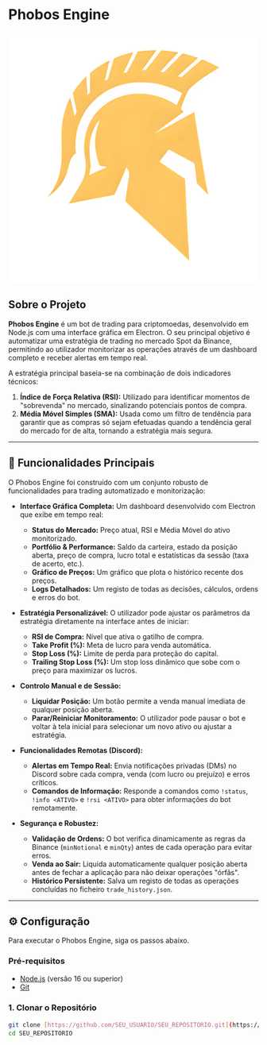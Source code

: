 # Phobos Engine

![Logo](assets/logo.png)

## Sobre o Projeto

**Phobos Engine** é um bot de trading para criptomoedas, desenvolvido em Node.js com uma interface gráfica em Electron. O seu principal objetivo é automatizar uma estratégia de trading no mercado Spot da Binance, permitindo ao utilizador monitorizar as operações através de um dashboard completo e receber alertas em tempo real.

A estratégia principal baseia-se na combinação de dois indicadores técnicos:
1.  **Índice de Força Relativa (RSI):** Utilizado para identificar momentos de "sobrevenda" no mercado, sinalizando potenciais pontos de compra.
2.  **Média Móvel Simples (SMA):** Usada como um filtro de tendência para garantir que as compras só sejam efetuadas quando a tendência geral do mercado for de alta, tornando a estratégia mais segura.

---

## 🚀 Funcionalidades Principais

O Phobos Engine foi construído com um conjunto robusto de funcionalidades para trading automatizado e monitorização:

* **Interface Gráfica Completa:** Um dashboard desenvolvido com Electron que exibe em tempo real:
    * **Status do Mercado:** Preço atual, RSI e Média Móvel do ativo monitorizado.
    * **Portfólio & Performance:** Saldo da carteira, estado da posição aberta, preço de compra, lucro total e estatísticas da sessão (taxa de acerto, etc.).
    * **Gráfico de Preços:** Um gráfico que plota o histórico recente dos preços.
    * **Logs Detalhados:** Um registo de todas as decisões, cálculos, ordens e erros do bot.

* **Estratégia Personalizável:** O utilizador pode ajustar os parâmetros da estratégia diretamente na interface antes de iniciar:
    * **RSI de Compra:** Nível que ativa o gatilho de compra.
    * **Take Profit (%):** Meta de lucro para venda automática.
    * **Stop Loss (%):** Limite de perda para proteção do capital.
    * **Trailing Stop Loss (%):** Um stop loss dinâmico que sobe com o preço para maximizar os lucros.

* **Controlo Manual e de Sessão:**
    * **Liquidar Posição:** Um botão permite a venda manual imediata de qualquer posição aberta.
    * **Parar/Reiniciar Monitoramento:** O utilizador pode pausar o bot e voltar à tela inicial para selecionar um novo ativo ou ajustar a estratégia.

* **Funcionalidades Remotas (Discord):**
    * **Alertas em Tempo Real:** Envia notificações privadas (DMs) no Discord sobre cada compra, venda (com lucro ou prejuízo) e erros críticos.
    * **Comandos de Informação:** Responde a comandos como `!status`, `!info <ATIVO>` e `!rsi <ATIVO>` para obter informações do bot remotamente.

* **Segurança e Robustez:**
    * **Validação de Ordens:** O bot verifica dinamicamente as regras da Binance (`minNotional` e `minQty`) antes de cada operação para evitar erros.
    * **Venda ao Sair:** Liquida automaticamente qualquer posição aberta antes de fechar a aplicação para não deixar operações "órfãs".
    * **Histórico Persistente:** Salva um registo de todas as operações concluídas no ficheiro `trade_history.json`.

---

## ⚙️ Configuração

Para executar o Phobos Engine, siga os passos abaixo.

### Pré-requisitos
* [Node.js](https://nodejs.org/) (versão 16 ou superior)
* [Git](https://git-scm.com/)

### 1. Clonar o Repositório
```sh
git clone [https://github.com/SEU_USUARIO/SEU_REPOSITORIO.git](https://github.com/SEU_USUARIO/SEU_REPOSITORIO.git)
cd SEU_REPOSITORIO

